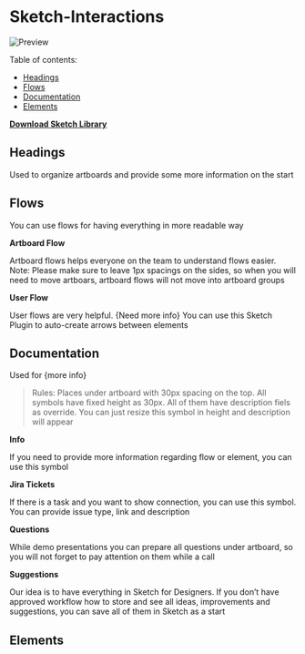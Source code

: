 #  Sketch-Interactions

![Preview](https://github.com/faridsabitov/Sketch-Interactions/raw/master/images/preview.png)
  

Table of contents:

- [Headings](https://github.com/faridsabitov/Sketch-Interactions#Headings)
- [Flows](https://github.com/faridsabitov/Sketch-Interactions#Flows)
- [Documentation](https://github.com/faridsabitov/Sketch-Interactions#Documentation)
- [Elements](https://github.com/faridsabitov/Sketch-Interactions#Elements)


[**Download Sketch Library**](https://github.com/faridsabitov/Sketch-Interactions/releases)


## Headings
Used to organize artboards and provide some more information on the start


## Flows
You can use flows for having everything in more readable way

**Artboard Flow**

Artboard flows helps everyone on the team to understand flows easier. Note: Please make sure to leave 1px spacings on the sides, so when you will need to move artboars, artboard flows will not move into artboard groups

**User Flow**

User flows are very helpful. {Need more info} You can use this Sketch Plugin to auto-create arrows between elements

##  Documentation
Used for {more info}

> Rules: Places under artboard with 30px spacing on the top. All symbols have fixed height as 30px. All of them have description fiels as override. You can just resize this symbol in height and description will appear

**Info** 

If you need to provide more information regarding flow or element, you can use this symbol

**Jira Tickets** 

If there is a task and you want to show connection, you can use this symbol. You can provide issue type, link and description

**Questions**

While demo presentations you can prepare all questions under artboard, so you will not forget to pay attention on them while a call

**Suggestions**

Our idea is to have everything in Sketch for Designers. If you don’t have approved workflow how to store and see all ideas, improvements and suggestions, you can save all of them in Sketch as a start


## Elements

  
  

